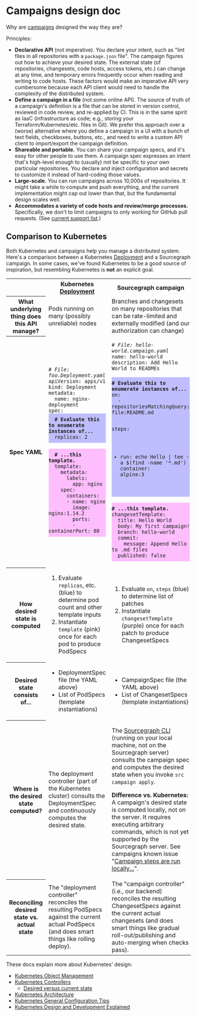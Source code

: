 # Campaigns design doc

Why are [campaigns](../user/campaigns/index.md) designed the way they are?

Principles:

- **Declarative API** (not imperative). You declare your intent, such as "lint files in all repositories with a `package.json` file". The campaign figures out how to achieve your desired state. The external state (of repositories, changesets, code hosts, access tokens, etc.) can change at any time, and temporary errors frequently occur when reading and writing to code hosts. These factors would make an imperative API very cumbersome because each API client would need to handle the complexity of the distributed system.
- **Define a campaign in a file** (not some online API). The source of truth of a campaign's definition is a file that can be stored in version control, reviewed in code review, and re-applied by CI. This is in the same spirit as IaaC (infrastructure as code; e.g., storing your Terraform/Kubernetes/etc. files in Git). We prefer this approach over a (worse) alternative where you define a campaign in a UI with a bunch of text fields, checkboxes, buttons, etc., and need to write a custom API client to import/export the campaign definition.
- **Shareable and portable.** You can share your campaign specs, and it's easy for other people to use them. A campaign spec expresses an intent that's high-level enough to (usually) not be specific to your own particular repositories. You declare and inject configuration and secrets to customize it instead of hard-coding those values.
- **Large-scale.** You can run campaigns across 10,000s of repositories. It might take a while to compute and push everything, and the current implementation might cap out lower than that, but the fundamental design scales well.
- **Accommodates a variety of code hosts and review/merge processes.** Specifically, we don't to limit campaigns to only working for GitHub pull requests. (See [current support list](../user/campaigns/index.md#supported-code-hosts-and-changeset-types).)

## Comparison to Kubernetes

Both Kubernetes and campaigns help you manage a distributed system. Here's a comparison between a Kubernetes [Deployment](https://kubernetes.io/docs/concepts/workloads/controllers/deployment/) and a Sourcegraph campaign. In some cases, we've found Kubernetes to be a good source of inspiration, but resembling Kubernetes is **not** an explicit goal.

<table>
  <tr>
    <td/>
    <th>Kubernetes <a href="https://kubernetes.io/docs/concepts/workloads/controllers/deployment/">Deployment</a></th>
    <th>Sourcegraph campaign</th>
  </tr>
  <tr>
    <th>What underlying thing does this API manage?</th>
    <td>Pods running on many (possibly unreliable) nodes</td>
    <td>Branches and changesets on many repositories that can be rate-limited and externally modified (and our authorization can change)</td>
  </tr>
  <tr>
    <th>Spec YAML</th>
    <td>
      <pre><code><em># File: foo.Deployment.yaml</em>
apiVersion: apps/v1
kind: Deployment
metadata:
  name: nginx-deployment
spec:<div style="padding:0.5rem;margin:0 -0.5rem;background-color:rgba(0,0,255,0.25)"><strong>  # Evaluate this to enumerate instances of...</strong>
  replicas: 2</div>
<div style="padding:0.5rem;margin:0 -0.5rem;background-color:rgba(255,0,255,0.25)"><strong>  # ...this template.</strong>
  template:
    metadata:
      labels:
        app: nginx
    spec:
      containers:
      - name: nginx
        image: nginx:1.14.2
        ports:
        - containerPort: 80</div></pre></code>
    </td>
    <td>
      <pre><code><em># File: hello-world.campaign.yaml</em>
name: hello-world
description: Add Hello World to READMEs

<div style="padding:0.5rem;margin:0 -0.5rem;background-color:rgba(0,0,255,0.25)"><strong># Evaluate this to enumerate instances of...</strong>
on:
  - repositoriesMatchingQuery: file:README.md

steps:
  - run: echo Hello | tee -a $(find -name '*.md')
    container: alpine:3
</div>
<div style="padding:0.5rem;margin:0 -0.5rem;background-color:rgba(255,0,255,0.25)"><strong># ...this template.</strong>
changesetTemplate:
  title: Hello World
  body: My first campaign!
  branch: hello-world
  commit:
    message: Append Hello to .md files
  published: false</pre></code>
    </td>
  </tr>
  <tr>
    <th>How desired state is computed</th>
    <td>
      <ol>
        <li>Evaluate <code>replicas</code>, etc. (blue) to determine pod count and other template inputs</li>
        <li>Instantiate <code>template</code> (pink) once for each pod to produce PodSpecs</li>
      </ol>
    </td>
    <td>
      <ol>
        <li>Evaluate <code>on</code>, <code>steps</code> (blue) to determine list of patches</li>
        <li>Instantiate <code>changesetTemplate</code> (purple) once for each patch to produce ChangesetSpecs
</li>
      </ol>
    </td>
  </tr>
  <tr>
    <th>Desired state consists of...</th>
    <td>
      <ul>
        <li>DeploymentSpec file (the YAML above)</li>
        <li>List of PodSpecs (template instantiations)</li>
      </ul>
    </td>
    <td>
      <ul>
        <li>CampaignSpec file (the YAML above)</li>
        <li>List of ChangesetSpecs (template instantiations)</li>
      </ul>
    </td>
  </tr>
  <tr>
    <th>Where is the desired state computed?</th>
    <td>The deployment controller (part of the Kubernetes cluster) consults the DeploymentSpec and continuously computes the desired state.</td>
    <td>
      <p>The <a href="https://github.com/sourcegraph/src-cli">Sourcegraph CLI</a> (running on your local machine, not on the Sourcegraph server) consults the campaign spec and computes the desired state when you invoke <code>src campaign apply</code>.</p>
      <p><strong>Difference vs. Kubernetes:</strong> A campaign's desired state is computed locally, not on the server. It requires executing arbitrary commands, which is not yet supported by the Sourcegraph server. See campaigns known issue "<a href="../user/campaigns/index.md#server-execution">Campaign steps are run locally...</a>".</p>
    </td>
  </tr>
  <tr>
    <th>Reconciling desired state vs. actual state</th>
    <td>The "deployment controller" reconciles the resulting PodSpecs against the current actual PodSpecs (and does smart things like rolling deploy).</td>
    <td>The "campaign controller" (i.e., our backend) reconciles the resulting ChangesetSpecs against the current actual changesets (and does smart things like gradual roll-out/publishing and auto-merging when checks pass).</td>
  </tr>
</table>

These docs explain more about Kubernetes' design:

- [Kubernetes Object Management](https://kubernetes.io/docs/concepts/overview/working-with-objects/object-management/)
- [Kubernetes Controllers](https://kubernetes.io/docs/concepts/architecture/controller/)
  - [Desired versus current state](https://kubernetes.io/docs/concepts/architecture/controller/#desired-vs-current)
- [Kubernetes Architecture](https://github.com/kubernetes/community/blob/master/contributors/design-proposals/architecture/architecture.md)
- [Kubernetes General Configuration Tips](https://kubernetes.io/docs/concepts/configuration/overview/#general-configuration-tips)
- [Kubernetes Design and Development Explained](https://thenewstack.io/kubernetes-design-and-development-explained/)
